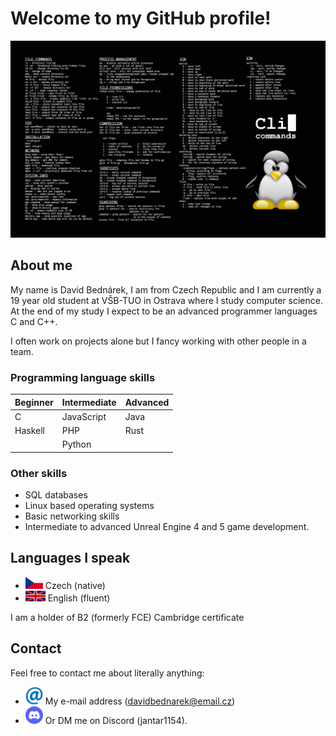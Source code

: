 # Welcome to my GitHub profile!

<img src="banner.png">

## About me
My name is David Bednárek, I am from Czech Republic and I am currently a 19 year old student at VŠB-TUO in Ostrava where I study computer science. At the end of my study I expect to be an advanced programmer languages C and C++.

I often work on projects alone but I fancy working with other people in a team.

### Programming language skills
| Beginner    | Intermediate   | Advanced   |
|-------------|----------------|------------|
| C           | JavaScript     | Java       |
| Haskell     | PHP            | Rust       |
|             | Python         |            |

### Other skills
- SQL databases
- Linux based operating systems
- Basic networking skills
- Intermediate to advanced Unreal Engine 4 and 5 game development.

## Languages I speak
- <img width=28 src="czech_flag.jpg"/> Czech (native)
- <img width=32 src="eng_flag.jpg"/> English (fluent)

I am a holder of B2 (formerly FCE) Cambridge certificate

## Contact
Feel free to contact me about literally anything:
- <img width=28 src="atlogo.png"/> My e-mail address (davidbednarek@email.cz)
- <img width=28 src="dsclogo.png"/> Or DM me on Discord (jantar1154).
